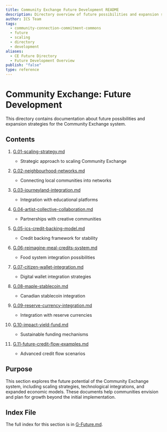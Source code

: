 ```yaml
---
title: Community Exchange Future Development README
description: Directory overview of future possibilities and expansion strategies for the Community Exchange system
author: ICS Team
tags:
  - community-connection-commitment-commons
  - future
  - scaling
  - directory
  - development
aliases:
  - CE Future Directory
  - Future Development Overview
publish: "false"
type: reference
---
```


# Community Exchange: Future Development

This directory contains documentation about future possibilities and expansion strategies for the Community Exchange system.

## Contents

1. [G.01-scaling-strategy.md](/notes/ics/ccc/v0.2/G-Future/G.01-scaling-strategy.md)
   - Strategic approach to scaling Community Exchange

2. [G.02-neighbourhood-networks.md](/notes/ics/ccc/v0.2/G-Future/G.02-neighbourhood-networks.md)
   - Connecting local communities into networks

3. [G.03-journeyland-integration.md](/notes/ics/ccc/v0.2/G-Future/G.03-journeyland-integration.md)
   - Integration with educational platforms

4. [G.04-artist-collective-collaboration.md](/notes/ics/ccc/v0.2/G-Future/G.04-artist-collective-collaboration.md)
   - Partnerships with creative communities

5. [G.05-ics-credit-backing-model.md](/notes/ics/ccc/v0.2/G-Future/G.05-ics-credit-backing-model.md)
   - Credit backing framework for stability

6. [G.06-reimagine-meal-credits-system.md](/notes/ics/ccc/v0.2/G-Future/G.06-reimagine-meal-credits-system.md)
   - Food system integration possibilities

7. [G.07-citizen-wallet-integration.md](/notes/ics/ccc/v0.2/G-Future/G.07-citizen-wallet-integration.md)
   - Digital wallet integration strategies

8. [G.08-maple-stablecoin.md](/notes/ics/ccc/v0.2/G-Future/G.08-maple-stablecoin.md)
   - Canadian stablecoin integration

9. [G.09-reserve-currency-integration.md](/notes/ics/ccc/v0.2/G-Future/G.09-reserve-currency-integration.md)
   - Integration with reserve currencies

10. [G.10-impact-yield-fund.md](/notes/ics/ccc/v0.2/G-Future/G.10-impact-yield-fund.md)
    - Sustainable funding mechanisms

11. [G.11-future-credit-flow-examples.md](/notes/ics/ccc/v0.2/G-Future/G.11-future-credit-flow-examples.md)
    - Advanced credit flow scenarios

## Purpose

This section explores the future potential of the Community Exchange system, including scaling strategies, technological integrations, and expanded economic models. These documents help communities envision and plan for growth beyond the initial implementation.

## Index File

The full index for this section is in [G-Future.md](/notes/ics/ccc/v0.2/G-Future/G-Future.md).